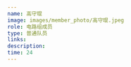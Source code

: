 ```yaml
---
name: 高守琨
image: images/member_photo/高守琨.jpeg
role: 电路组成员
type: 普通队员
links:
description:
time: 24
---
```

